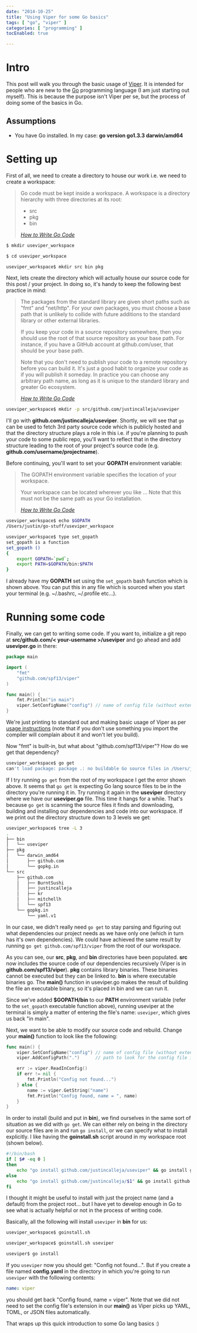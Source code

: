 ```yaml
---
date: "2014-10-25"
title: "Using Viper for some Go basics"
tags: [ "go", "viper" ]
categories: [ "programming" ]
tocEnabled: true

---
```


# Intro

This post will walk you through the basic usage of [Viper](https://github.com/spf13/viper "Viper"). It is intended for people who are new to the [Go](https://golang.org/ "Go programming language") programming language (I am just starting out myself). This is because the purpose isn't Viper per se, but the process of doing some of the basics in Go.

## Assumptions

* You have Go installed. In my case: **go version go1.3.3 darwin/amd64**

# Setting up

First of all, we need to create a directory to house our work i.e. we need to create a workspace:

<blockquote><p>Go code must be kept inside a workspace. A workspace is a directory hierarchy with three directories at its root:</p><ul><li>src</li><li>pkg</li><li>bin</li></ul><footer><cite><a href="https://golang.org/doc/code.html">How to Write Go Code</a></cite></footer></blockquote>

``` bash
$ mkdir useviper_workspace

$ cd useviper_workspace

useviper_workspace$ mkdir src bin pkg
```

Next, lets create the directory which will actually house our source code for this post / your project. In doing so, it's handy to keep the following best practice in mind:

<blockquote><p>The packages from the standard library are given short paths such as "fmt" and "net/http". For your own packages, you must choose a base path that is unlikely to collide with future additions to the standard library or other external libraries.</p><p>If you keep your code in a source repository somewhere, then you should use the root of that source repository as your base path. For instance, if you have a GitHub account at github.com/user, that should be your base path.</p><p>Note that you don't need to publish your code to a remote repository before you can build it. It's just a good habit to organize your code as if you will publish it someday. In practice you can choose any arbitrary path name, as long as it is unique to the standard library and greater Go ecosystem.</p><footer><cite><a href="https://golang.org/doc/code.html">How to Write Go Code</a></cite></footer></blockquote>

``` bash
useviper_workspace$ mkdir -p src/github.com/justincalleja/useviper
```

I'll go with **github.com/justincalleja/useviper**. Shortly, we will see that `go` can be used to fetch 3rd party source code which is publicly hosted and that the directory structure plays a role in this i.e. if you're planning to push your code to some public repo, you'll want to reflect that in the directory structure leading to the root of your project's source code (e.g. **github.com/username/projectname**).

Before continuing, you'll want to set your **GOPATH** environment variable:

<blockquote><p>The GOPATH environment variable specifies the location of your workspace.</p><p>Your workspace can be located wherever you like &hellip; Note that this must not be the same path as your Go installation.</p><footer><cite><a href="https://golang.org/doc/code.html">How to Write Go Code</a></cite></footer></blockquote>

``` bash
useviper_workspace$ echo $GOPATH
/Users/justin/go-stuff/useviper_workspace

useviper_workspace$ type set_gopath
set_gopath is a function
set_gopath ()
{
    export GOPATH=`pwd`;
    export PATH=$GOPATH/bin:$PATH
}
```

I already have my **GOPATH** set using the `set_gopath` bash function which is shown above. You can put this in any file which is sourced when you start your terminal (e.g. ~/.bashrc, ~/.profile etc&hellip;).

# Running some code

Finally, we can get to writing some code. If you want to, initialize a git repo at **src/github.com/< your-username >/useviper** and go ahead and add **useviper.go** in there:

```go
package main

import (
	"fmt"
	"github.com/spf13/viper"
)

func main() {
	fmt.Println("in main")
	viper.SetConfigName("config") // name of config file (without extension)
}
```

We're just printing to standard out and making basic usage of Viper as per [usage instructions](https://github.com/spf13/viper) (note that if you don't use something you import the compiler will complain about it and won't let you build).

Now "fmt" is built-in, but what about "github.com/spf13/viper"? How do we get that dependency?

``` bash
useviper_workspace$ go get
can't load package: package .: no buildable Go source files in /Users/justin/go-stuff/useviper_workspace
```

If I try running `go get` from the root of my workspace I get the error shown above. It seems that `go get` is expecting Go lang source files to be in the directory you're running it in. Try running it again in the **useviper** directory where we have our **useviper.go** file. This time it hangs for a while. That's because `go get` is scanning the source files it finds and downloading, building and installing our dependencies and code into our workspace. If we print out the directory structure down to 3 levels we get:

``` bash
useviper_workspace$ tree -L 3
.
├── bin
│   └── useviper
├── pkg
│   └── darwin_amd64
│       ├── github.com
│       └── gopkg.in
└── src
    ├── github.com
    │   ├── BurntSushi
    │   ├── justincalleja
    │   ├── kr
    │   ├── mitchellh
    │   └── spf13
    └── gopkg.in
        └── yaml.v1
```

In our case, we didn't really need `go get` to stay parsing and figuring out what dependencies our project needs as we have only one (which in turn has it's own dependencies). We could have achieved the same result by running `go get github.com/spf13/viper` from the root of our workspace.

As you can see, our **src**, **pkg**, and **bin** directories have been populated. **src** now includes the source code of our dependencies recursively (Viper is in **github.com/spf13/viper**). **pkg** contains library binaries. These binaries cannot be executed but they can be linked to. **bin** is where executable binaries go. The **main()** function in useviper.go makes the result of building the file an executable binary, so it's placed in bin and we can run it.

Since we've added **$GOPATH/bin** to our **PATH** environment variable (refer to the `set_gopath` executable function above), running useviper at the terminal is simply a matter of entering the file's name: `useviper`, which gives us back "in main".

Next, we want to be able to modify our source code and rebuild. Change your **main()** function to look like the following:

```go
func main() {
	viper.SetConfigName("config") // name of config file (without extension)
	viper.AddConfigPath(".")      // path to look for the config file in

	err := viper.ReadInConfig()
	if err != nil {
		fmt.Println("Config not found...")
	} else {
		name := viper.GetString("name")
		fmt.Println("Config found, name = ", name)
	}
}
```

In order to install (build and put in **bin**), we find ourselves in the same sort of situation as we did with `go get`. We can either rely on being in the directory our source files are in and run `go install`, or we can specify what to install explicitly. I like having the **goinstall.sh** script around in my workspace root (shown below).

``` bash
#!/bin/bash
if [ $# -eq 0 ]
then
    echo "go install github.com/justincalleja/useviper" && go install github.com/justincalleja/useviper
else
    echo "go install github.com/justincalleja/$1" && go install github.com/justincalleja/$1
fi
```

I thought it might be useful to install with just the project name (and a default) from the project root&hellip; but I have yet to develop enough in Go to see what is actually helpful or not in the process of writing code.

Basically, all the following will install `useviper` in **bin** for us:

``` bash
useviper_workspace$ goinstall.sh

useviper_workspace$ goinstall.sh useviper

useviper$ go install
```

If you `useviper` now you should get: "Config not found...". But if you create a file named **config.yaml** in the directory in which you're going to run `useviper` with the following contents:

```yaml
name: viper
```

you should get back "Config found, name =  viper". Note that we did not need to set the config file's extension in our **main()** as Viper picks up YAML, TOML, or JSON files automatically.

That wraps up this quick introduction to some Go lang basics :)
